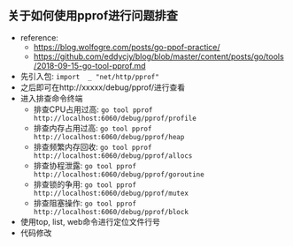 ## 关于如何使用pprof进行问题排查
- reference:
  - https://blog.wolfogre.com/posts/go-ppof-practice/
  - https://github.com/eddycjy/blog/blob/master/content/posts/go/tools/2018-09-15-go-tool-pprof.md
- 先引入包: `import  _ "net/http/pprof"`
- 之后即可在http://xxxxx/debug/pprof/进行查看
- 进入排查命令终端
  - 排查CPU占用过高: ```go tool pprof http://localhost:6060/debug/pprof/profile```
  - 排查内存占用过高: ```go tool pprof http://localhost:6060/debug/pprof/heap```
  - 排查频繁内存回收: ```go tool pprof http://localhost:6060/debug/pprof/allocs```
  - 排查协程泄露: ```go tool pprof http://localhost:6060/debug/pprof/goroutine```
  - 排查锁的争用: ```go tool pprof http://localhost:6060/debug/pprof/mutex```
  - 排查阻塞操作: ```go tool pprof http://localhost:6060/debug/pprof/block```
- 使用top, list, web命令进行定位文件行号
- 代码修改
